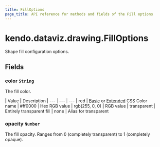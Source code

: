 ```yaml
---
title: FillOptions
page_title: API reference for methods and fields of the Fill options
---
```


# kendo.dataviz.drawing.FillOptions
Shape fill configuration options.

## Fields

### color `String`
The fill color.

| Value          | Description
| ---            | --- | ---
| red            | [Basic](http://www.w3.org/TR/css3-color/#html4) or [Extended](http://www.w3.org/TR/css3-color/#svg-color) CSS Color name
| #ff0000        | Hex RGB value
| rgb(255, 0, 0) | RGB value
| transparent    | Entirely transparent fill
| none           | Alias for transparent


### opacity `Number`
The fill opacity. Ranges from 0 (completely transparent) to 1 (completely opaque).

